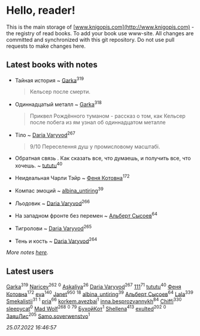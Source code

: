 # Hello, reader!
This is the main storage of [www.knigopis.com](http://www.knigopis.com) - the registry of read books.
To add your book use www-site. All changes are committed and synchronized with this git repository.
Do not use pull requests to make changes here.


## Latest books with notes
* Тайная история ~ [Garka](users/115/115753719718250012620-google)<sup>319</sup>
    > Кельсер после смерти.

* Одиннадцатый металл ~ [Garka](users/115/115753719718250012620-google)<sup>318</sup>
    > Приквел Рождённого туманом - рассказ о том, как Кельсер после побега из ям узнал об одиннадцатом металле

* Тіло ~ [Daria Varyvod](users/829/829893410524253-facebook)<sup>267</sup>
    > 9/10 Переселення душ у промисловому масштабі.

* Обратная связь . Как сказать все, что думаешь, и получить все, что хочешь. ~ [tututu](users/135/135685382-vkontakte)<sup>40</sup>

* Неидеальная Чарли Тэйр ~ [Феня Котовна](users/109/109746193906459706720-google)<sup>172</sup>

* Компас эмоций ~ [albina_untiring](users/257/2579695-vkontakte)<sup>39</sup>

* Льодовик ~ [Daria Varyvod](users/829/829893410524253-facebook)<sup>266</sup>

* На западном фронте без перемен ~ [Альберт Сысоев](users/474/47446642-vkontakte)<sup>64</sup>

* Тигролови ~ [Daria Varyvod](users/829/829893410524253-facebook)<sup>265</sup>

* Тень и кость ~ [Daria Varyvod](users/829/829893410524253-facebook)<sup>264</sup>


_More notes [here](latest_books_with_notes.md)._


## Latest users
[Garka](users/115/115753719718250012620-google)<sup>319</sup> 
[Naricev](users/107/107090515204537133928-google)<sup>262</sup> 
[](users/103/103658358256260282340-google)<sup>0</sup> 
[Askaliya](users/326/326783541-vkontakte)<sup>26</sup> 
[Daria Varyvod](users/829/829893410524253-facebook)<sup>267</sup> 
[111](users/309/309238388536274478-mailru)<sup>71</sup> 
[tututu](users/135/135685382-vkontakte)<sup>40</sup> 
[Феня Котовна](users/109/109746193906459706720-google)<sup>172</sup> 
[eva](users/111/111656270551033014778-google)<sup>140</sup> 
[Janet](users/108/108113656204404967440-google)<sup>950</sup> 
[](users/101/101923253879668330026-google)<sup>18</sup> 
[albina_untiring](users/257/2579695-vkontakte)<sup>39</sup> 
[Альберт Сысоев](users/474/47446642-vkontakte)<sup>64</sup> 
[Lala](users/761/76187635-vkontakte)<sup>339</sup> 
[Smekalistii](users/864/86487125-vkontakte)<sup>31</sup> 
[](users/113/113470696951401306980-google)<sup>1</sup> 
[pria](users/128/128917939-vkontakte)<sup>66</sup> 
[korkem.avezbai](users/535/535554968-vkontakte)<sup>1</sup> 
[inna.besprozvannykh](users/733/73323849-yandex)<sup>84</sup> 
[Chiffi](users/105/105831994080785626680-google)<sup>330</sup> 
[sleepycat](users/115/115923670668956243469-google)<sup>0</sup> 
[Mad Wolf](users/947/94738840-vkontakte)<sup>268</sup> 
[](users/111/111801556640666266346-google)<sup>0</sup> 
[](users/153/1537586159620888-facebook)<sup>79</sup> 
[БухойКот](users/110/110048943341360971998-google)<sup>1</sup> 
[Shellena](users/134/13413591548892934957-mailru)<sup>413</sup> 
[exulted](users/100/100599204551896265722-google)<sup>202</sup> 
[](users/108/108232389081536340744-google)<sup>0</sup> 
[ЗаяцЛис](users/112/112388384595246311466-google)<sup>205</sup> 
[Samo.soverwenstvo](users/794/79473926-yandex)<sup>1</sup> 


_25.07.2022 16:46:57_
